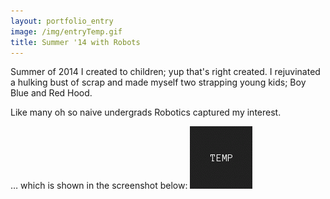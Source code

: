 ```yaml
---
layout: portfolio_entry
image: /img/entryTemp.gif
title: Summer '14 with Robots
---
```

Summer of 2014 I created to children; yup that's right created. I rejuvinated a
hulking bust of scrap and made myself two strapping young kids; Boy Blue and
Red Hood.

Like many oh so naive undergrads Robotics captured my interest.


… which is shown in the screenshot below:
![My helpful screenshot](/postAssets/entryTemp.gif)
